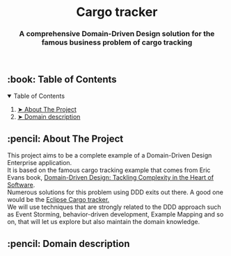 <h1 style="text-align: center">Cargo tracker</h1>
<h3 style="text-align: center"> A comprehensive Domain-Driven Design solution for the famous business problem of cargo tracking</h3>

<br>

<!-- TABLE OF CONTENTS -->
<h2 id="table-of-contents"> :book: Table of Contents</h2>
<details open="open">
  <summary>Table of Contents</summary>
  <ol>
    <li><a href="#about-the-project"> ➤ About The Project</a></li>
    <li><a href="#domain-description"> ➤ Domain description</a></li>
  </ol>
</details>

<!-- ABOUT THE PROJECT -->
<h2 id="about-the-project"> :pencil: About The Project</h2>
<p>
This project aims to be a complete example of a Domain-Driven Design Enterprise application. <br/>
It is based on the famous cargo tracking example that comes from Eric Evans book, 
<a href="https://www.amazon.com/gp/product/0321125215/ref=as_li_tl?ie=UTF8&camp=1789&creative=9325&creativeASIN=0321125215&linkCode=as2&tag=martinfowlerc-20">Domain-Driven Design: Tackling Complexity in the Heart of Software</a>. <br/>
Numerous solutions for this problem using DDD exits out there. A good one would be the <a href="https://github.com/eclipse-ee4j/cargotracker"> Eclipse Cargo tracker. </a><br/>
We will use techniques that are strongly related to the DDD approach such as Event Storming, behavior-driven development, 
Example Mapping and so on, that will let us explore but also maintain the domain knowledge.
</p>

<!-- Domain description -->
<h2 id="domain-description"> :pencil: Domain description</h2>